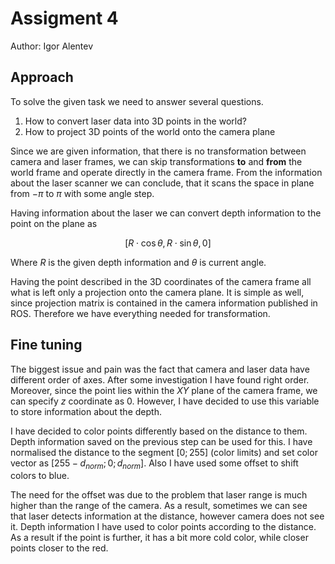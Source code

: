 # Assigment 4

Author: Igor Alentev

## Approach

To solve the given task we need to answer several questions.

1. How to convert laser data into 3D points in the world?
2. How to project 3D points of the world onto the camera plane

Since we are given information, that there is no transformation between camera and laser frames, we can skip
transformations **to** and **from** the world frame and operate directly in the camera frame. From the information
about the laser scanner we can conclude, that it scans the space in plane from $-\pi$ to $\pi$ with some angle step.

Having information about the laser we can convert depth information to the point on the plane as

$$[R \cdot \cos{\theta}, R\cdot\sin{\theta}, 0]$$

Where $R$ is the given depth information and $\theta$ is current angle.

Having the point described in the 3D coordinates of the camera frame all what is left only a projection onto the
camera plane. It is simple as well, since projection matrix is contained in the camera information published in ROS. Therefore we have everything needed for transformation.

## Fine tuning

The biggest issue and pain was the fact that camera and laser data have different order of axes. After some investigation I have found right order. Moreover, since the point lies within the $XY$ plane of the camera frame, 
we can specify $z$ coordinate as $0$. However, I have decided to use this variable to store information
about the depth.

I have decided to color points differently based on the distance to them. Depth information saved on the previous step can be used for this. I have normalised the distance to the segment $[0;255]$ (color limits) and set color vector as $[255 - d_{norm}; 0; d_{norm}]$. Also I have used some offset to shift colors to blue.

The need for the offset was due to the problem that laser range is much higher than the range of the camera. As a result, sometimes we can see that laser detects information at the distance, however camera does not see it. Depth information I have used to color points according to the distance. As a result if the point is further, it has a bit more cold color, while closer points closer to the red.
